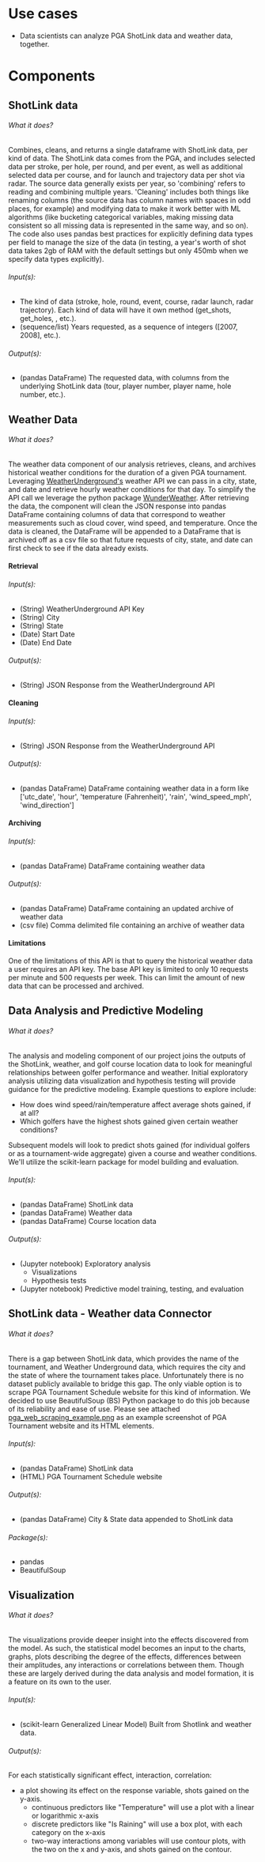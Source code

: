 # Use cases
- Data scientists can analyze PGA ShotLink data and weather data, together.

# Components

## ShotLink data

###### What it does?
Combines, cleans, and returns a single dataframe with ShotLink data, per kind of data. The ShotLink data comes from the PGA, and includes selected data per stroke, per hole, per round, and per event, as well as additional selected data per course, and for launch and trajectory data per shot via radar. The source data generally exists per year, so 'combining' refers to reading and combining multiple years. 'Cleaning' includes both things like renaming columns (the source data has column names with spaces in odd places, for example) and modifying data to make it work better with ML algorithms (like bucketing categorical variables, making missing data consistent so all missing data is represented in the same way, and so on). The code also uses pandas best practices for explicitly defining data types per field to manage the size of the data (in testing, a year's worth of shot data takes 2gb of RAM with the default settings but only 450mb when we specify data types explicitly).

###### Input(s):
- The kind of data (stroke, hole, round, event, course, radar launch, radar trajectory). Each kind of data will have it  own method (get_shots, get_holes, , etc.).
- (sequence/list) Years requested, as a sequence of integers ([2007, 2008], etc.).

###### Output(s):
- (pandas DataFrame) The requested data, with columns from the underlying ShotLink data (tour, player number, player name, hole number, etc.).

## Weather Data

###### What it does?
The weather data component of our analysis retrieves, cleans, and archives historical weather conditions for the duration of a given PGA tournament. Leveraging [WeatherUnderground's](https://www.wunderground.com/weather/api/) weather API we can pass in a city, state, and date and retrieve hourly weather conditions for that day. To simplify the API call we leverage the python package [WunderWeather](https://pypi.org/project/WunderWeather/1.0.0/). After retrieving the data, the component will clean the JSON response into pandas DataFrame containing columns of data that correspond to weather measurements such as cloud cover, wind speed, and temperature. Once the data is cleaned, the DataFrame will be appended to a DataFrame that is archived off as a csv file so that future requests of city, state, and date can first check to see if the data already exists.

#### Retrieval

###### Input(s):
- (String) WeatherUnderground API Key
- (String) City
- (String) State
- (Date) Start Date
- (Date) End Date

###### Output(s):
- (String) JSON Response from the WeatherUnderground API

#### Cleaning

###### Input(s):
- (String) JSON Response from the WeatherUnderground API

###### Output(s):
- (pandas DataFrame) DataFrame containing weather data in a form like ['utc_date', 'hour', 'temperature (Fahrenheit)', 'rain', 'wind_speed_mph', 'wind_direction']

#### Archiving

###### Input(s):
- (pandas DataFrame) DataFrame containing weather data

###### Output(s):
- (pandas DataFrame) DataFrame containing an updated archive of weather data
- (csv file) Comma delimited file containing an archive of weather data

#### Limitations
One of the limitations of this API is that to query the historical weather data a user requires an API key. The base API key is limited to only 10 requests per minute and 500 requests per week. This can limit the amount of new data that can be processed and archived.

## Data Analysis and Predictive Modeling

###### What it does?
The analysis and modeling component of our project joins the outputs of the ShotLink, weather, and golf course location data to look for meaningful relationships between golfer performance and weather. Initial exploratory analysis utilizing data visualization and hypothesis testing will provide guidance for the predictive modeling. Example questions to explore include:
- How does wind speed/rain/temperature affect average shots gained, if at all?
- Which golfers have the highest shots gained given certain weather conditions?

Subsequent models will look to predict shots gained (for individual golfers or as a tournament-wide aggregate) given a course and weather conditions. We'll utilize the scikit-learn package for model building and evaluation.  

###### Input(s):
- (pandas DataFrame) ShotLink data
- (pandas DataFrame) Weather data
- (pandas DataFrame) Course location data

###### Output(s):
- (Jupyter notebook) Exploratory analysis
	- Visualizations
	- Hypothesis tests
- (Jupyter notebook) Predictive model training, testing, and evaluation


## ShotLink data - Weather data Connector

###### What it does?

There is a gap between ShotLink data, which provides the name of the tournament, and Weather Underground data, which requires the city and the state of where the tournament takes place. Unfortunately there is no dataset publicly available to bridge this gap. The only viable option is to scrape PGA Tournament Schedule website for this kind of information. We decided to use BeautifulSoup (BS) Python package to do this job because of its reliability and ease of use. Please see attached [pga_web_scraping_example.png](https://github.com/awfuldynne/golf_course_project/blob/master/docs/images/pga_web_scraping_example.png) as an example screenshot of PGA Tournament website and its HTML elements.

###### Input(s):
- (pandas DataFrame) ShotLink data
- (HTML) PGA Tournament Schedule website

###### Output(s):
- (pandas DataFrame) City & State data appended to ShotLink data 

###### Package(s):
- pandas
- BeautifulSoup

## Visualization

###### What it does?

The visualizations provide deeper insight into the effects discovered from the model. As such, the statistical model becomes an input to the charts, graphs, plots describing the degree of the effects, differences between their amplitudes, any interactions or correlations between them. 
Though these are largely derived during the data analysis and model formation, it is a feature on its own to the user. 

###### Input(s):
- (scikit-learn Generalized Linear Model) Built from Shotlink and weather data. 

###### Output(s):
For each statistically significant effect, interaction, correlation:
- a plot showing its effect on the response variable, shots gained on the y-axis.
	- continuous predictors like "Temperature" will use a plot with a linear or logarithmic x-axis
	- discrete predictors like "Is Raining" will use a box plot, with each category on the x-axis
	- two-way interactions among variables will use contour plots, with the two on the x and y-axis, and shots gained on the contour. 
